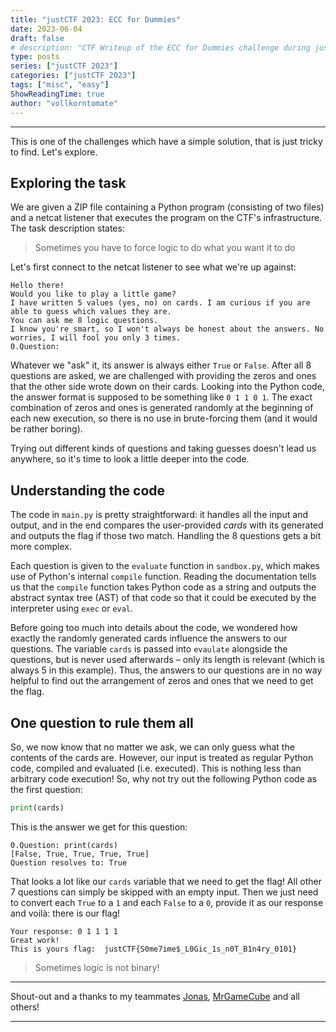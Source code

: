 ```yaml
---
title: "justCTF 2023: ECC for Dummies"
date: 2023-06-04
draft: false
# description: "CTF Writeup of the ECC for Dummies challenge during justCTF 2023"
type: posts
series: ["justCTF 2023"]
categories: ["justCTF 2023"]
tags: ["misc", "easy"]
ShowReadingTime: true
author: "vollkorntomate"
---
```

---

This is one of the challenges which have a simple solution, that is just tricky to find. Let's explore.

## Exploring the task

We are given a ZIP file containing a Python program (consisting of two files) and a netcat listener that executes the program on the CTF's infrastructure. The task description states:
> Sometimes you have to force logic to do what you want it to do

Let's first connect to the netcat listener to see what we're up against:

```text
Hello there!
Would you like to play a little game?
I have written 5 values (yes, no) on cards. I am curious if you are able to guess which values they are.
You can ask me 8 logic questions.
I know you're smart, so I won't always be honest about the answers. No worries, I will fool you only 3 times.
0.Question: 
```

Whatever we "ask" it, its answer is always either `True` or `False`. After all 8 questions are asked, we are challenged with providing the zeros and ones that the other side wrote down on their cards. Looking into the Python code, the answer format is supposed to be something like `0 1 1 0 1`. The exact combination of zeros and ones is generated randomly at the beginning of each new execution, so there is no use in brute-forcing them (and it would be rather boring).

Trying out different kinds of questions and taking guesses doesn't lead us anywhere, so it's time to look a little deeper into the code.

## Understanding the code

The code in `main.py` is pretty straightforward: it handles all the input and output, and in the end compares the user-provided *cards* with its generated and outputs the flag if those two match. Handling the 8 questions gets a bit more complex.

Each question is given to the `evaluate` function in `sandbox.py`, which makes use of Python's internal `compile` function. Reading the documentation tells us that the `compile` function takes Python code as a string and outputs the abstract syntax tree (AST) of that code so that it could be executed by the interpreter using `exec` or `eval`.

Before going too much into details about the code, we wondered how exactly the randomly generated cards influence the answers to our questions. The variable `cards` is passed into `evaulate` alongside the questions, but is never used afterwards – only its length is relevant (which is always 5 in this example). Thus, the answers to our questions are in no way helpful to find out the arrangement of zeros and ones that we need to get the flag.

## One question to rule them all

So, we now know that no matter we ask, we can only guess what the contents of the cards are. However, our input is treated as regular Python code, compiled and evaluated (i.e. executed). This is nothing less than arbitrary code execution! So, why not try out the following Python code as the first question:
```py
print(cards)
```

This is the answer we get for this question:
```text
0.Question: print(cards)
[False, True, True, True, True]
Question resolves to: True
```

That looks a lot like our `cards` variable that we need to get the flag! All other 7 questions can simply be skipped with an empty input. Then we just need to convert each `True` to a `1` and each `False` to a `0`, provide it as our response and voilà: there is our flag!

```text
Your response: 0 1 1 1 1 
Great work!
This is yours flag:  justCTF{S0me7ime$_L0Gic_1s_n0T_B1n4ry_0101}
```

> Sometimes logic is not binary!


---
Shout-out and a thanks to my teammates [Jonas](https://github.com/jonas-hoebenreich/), [MrGameCube](https://github.com/mrgamecube) and all others!

---